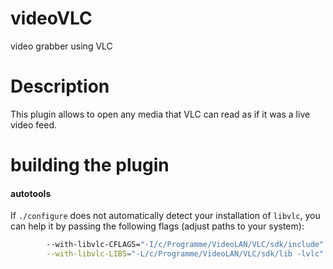 videoVLC
===

video grabber using VLC

# Description


This plugin allows to open any media that VLC can read as if it was a live video
feed.



# building the plugin

#### autotools
If `./configure` does not automatically detect your installation of `libvlc`,
you can help it by passing the following flags (adjust paths to your system):
~~~bash
        --with-libvlc-CFLAGS="-I/c/Programme/VideoLAN/VLC/sdk/include" \
        --with-libvlc-LIBS="-L/c/Programme/VideoLAN/VLC/sdk/lib -lvlc"
~~~
